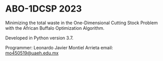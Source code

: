 # ABO-1DCSP 2023
Minimizing the total waste in the One-Dimensional Cutting Stock Problem with the African Buffalo Optimization Algorithm.

Developed in Python version 3.7.

Programmer: Leonardo Javier Montiel Arrieta
email: mo450519@uaeh.edu.mx

